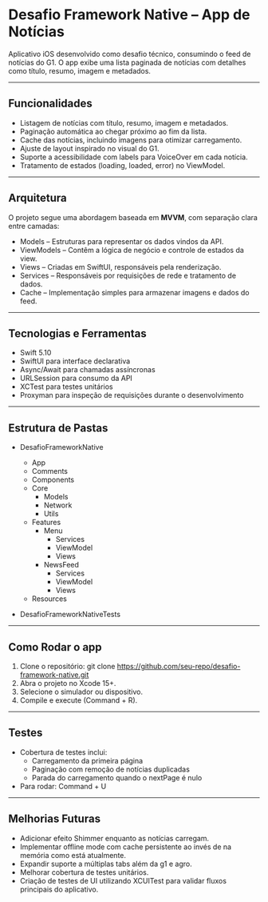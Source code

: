 # Desafio Framework Native – App de Notícias

Aplicativo iOS desenvolvido como desafio técnico, consumindo o feed de notícias do G1.
O app exibe uma lista paginada de notícias com detalhes como título, resumo, imagem e metadados.

-----------------------------------

## Funcionalidades

- Listagem de notícias com título, resumo, imagem e metadados.
- Paginação automática ao chegar próximo ao fim da lista.
- Cache das notícias, incluindo imagens para otimizar carregamento.
- Ajuste de layout inspirado no visual do G1.
- Suporte a acessibilidade com labels para VoiceOver em cada notícia.
- Tratamento de estados (loading, loaded, error) no ViewModel.

-----------------------------------

## Arquitetura

O projeto segue uma abordagem baseada em **MVVM**, com separação clara entre camadas:

- Models – Estruturas para representar os dados vindos da API.
- ViewModels – Contêm a lógica de negócio e controle de estados da view.
- Views – Criadas em SwiftUI, responsáveis pela renderização.
- Services – Responsáveis por requisições de rede e tratamento de dados.
- Cache – Implementação simples para armazenar imagens e dados do feed.

-----------------------------------

## Tecnologias e Ferramentas

- Swift 5.10
- SwiftUI para interface declarativa
- Async/Await para chamadas assíncronas
- URLSession para consumo da API
- XCTest para testes unitários
- Proxyman para inspeção de requisições durante o desenvolvimento

-----------------------------------

## Estrutura de Pastas

- DesafioFrameworkNative
    - App
    - Comments
    - Components
    - Core
        - Models
        - Network
        - Utils
    - Features
        - Menu
            - Services
            - ViewModel
            - Views
        - NewsFeed
            - Services
            - ViewModel
            - Views
    - Resources
        
- DesafioFrameworkNativeTests

-----------------------------------

## Como Rodar o app

1. Clone o repositório: git clone https://github.com/seu-repo/desafio-framework-native.git
2. Abra o projeto no Xcode 15+.
3. Selecione o simulador ou dispositivo.
4. Compile e execute (Command + R).

-----------------------------------

## Testes

- Cobertura de testes inclui:
  - Carregamento da primeira página
  - Paginação com remoção de notícias duplicadas
  - Parada do carregamento quando o nextPage é nulo
- Para rodar:
  Command + U

-----------------------------------

## Melhorias Futuras

- Adicionar efeito Shimmer enquanto as notícias carregam.
- Implementar offline mode com cache persistente ao invés de na memória como está atualmente.
- Expandir suporte a múltiplas tabs além da g1 e agro.
- Melhorar cobertura de testes unitários.
- Criação de testes de UI utilizando XCUITest para validar fluxos principais do aplicativo.

